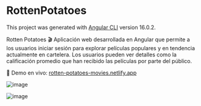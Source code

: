 # RottenPotatoes

This project was generated with [Angular CLI](https://github.com/angular/angular-cli) version 16.0.2.

Rotten Potatoes 🎬
Aplicación web desarrollada en Angular que permite a los usuarios iniciar sesión para explorar películas populares y en tendencia actualmente en cartelera. Los usuarios pueden ver detalles como la calificación promedio que han recibido las películas por parte del público.

🚀 Demo en vivo: [rotten-potatoes-movies.netlify.app
](https://rotten-potatoes-movies.netlify.app)

![image](https://github.com/user-attachments/assets/3e39d3f5-03db-453c-ae69-2edbf37c241e)

![image](https://github.com/user-attachments/assets/10c3dc11-48cd-42be-af79-c63e603faa94)

